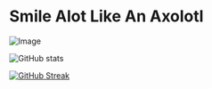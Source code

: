 # Smile Alot Like An Axolotl

![Image](https://github.com/RumiAxolotl/hyprland-config/raw/main/wallpapers/axo-light.png)

![GitHub stats](https://github-readme-stats.vercel.app/api?username=RumiAxolotl&theme=vue&show_icons=true&count_private=true&include_all_commits=true&hide=issues,contribs&bg_color=1e1e2e&text_color=cdd6f4&icon_color=cba6f7&title_color=94e2d5)

[![GitHub Streak](https://streak-stats.demolab.com?user=RumiAxolotl&theme=catppuccin-mocha&border_radius=2&date_format=j%20M%5B%20Y%5D)](https://git.io/streak-stats)
